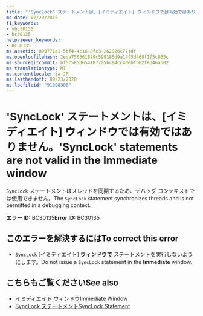 ```yaml
---
title: "'SyncLock' ステートメントは、[イミディエイト] ウィンドウでは有効ではありません。"
ms.date: 07/20/2015
f1_keywords:
- vbc30135
- bc30135
helpviewer_keywords:
- BC30135
ms.assetid: 099771a1-5bf4-4c16-8fc3-262926c771df
ms.openlocfilehash: 2eda756361829c599185d9a14f5d468f1f5c865c
ms.sourcegitcommit: bf5c5850654187705bc94cc40ebfb62fe346ab02
ms.translationtype: MT
ms.contentlocale: ja-JP
ms.lasthandoff: 09/23/2020
ms.locfileid: "91098308"
---
```

# <a name="synclock-statements-are-not-valid-in-the-immediate-window"></a><span data-ttu-id="62f24-102">'SyncLock' ステートメントは、[イミディエイト] ウィンドウでは有効ではありません。</span><span class="sxs-lookup"><span data-stu-id="62f24-102">'SyncLock' statements are not valid in the Immediate window</span></span>

<span data-ttu-id="62f24-103">`SyncLock` ステートメントはスレッドを同期するため、デバッグ コンテキストでは使用できません。</span><span class="sxs-lookup"><span data-stu-id="62f24-103">The `SyncLock` statement synchronizes threads and is not permitted in a debugging context.</span></span>  
  
 <span data-ttu-id="62f24-104">**エラー ID:** BC30135</span><span class="sxs-lookup"><span data-stu-id="62f24-104">**Error ID:** BC30135</span></span>  
  
## <a name="to-correct-this-error"></a><span data-ttu-id="62f24-105">このエラーを解決するには</span><span class="sxs-lookup"><span data-stu-id="62f24-105">To correct this error</span></span>  
  
- <span data-ttu-id="62f24-106">`SyncLock` [イミディエイト] **ウィンドウで** ステートメントを実行しないようにします。</span><span class="sxs-lookup"><span data-stu-id="62f24-106">Do not issue a `SyncLock` statement in the **Immediate** window.</span></span>  
  
## <a name="see-also"></a><span data-ttu-id="62f24-107">こちらもご覧ください</span><span class="sxs-lookup"><span data-stu-id="62f24-107">See also</span></span>

- [<span data-ttu-id="62f24-108">イミディエイト ウィンドウ</span><span class="sxs-lookup"><span data-stu-id="62f24-108">Immediate Window</span></span>](/visualstudio/ide/reference/immediate-window)
- [<span data-ttu-id="62f24-109">SyncLock ステートメント</span><span class="sxs-lookup"><span data-stu-id="62f24-109">SyncLock Statement</span></span>](../language-reference/statements/synclock-statement.md)
